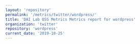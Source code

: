 ```yaml
---
layout: 'repository'
permalink: '/metrics/twitter/wordpress/'
title: 'DAI Lab OSS Metrics Metrics report for wordpress'
organization: 'twitter'
repository: 'wordpress'
current_date: '2019-10-25'
---
```

